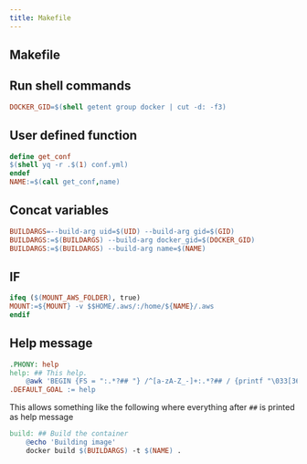 ```yaml
---
title: Makefile
---
```


## Makefile 

## Run shell commands
```makefile
DOCKER_GID=$(shell getent group docker | cut -d: -f3)
```

## User defined function
```makefile
define get_conf
$(shell yq -r .$(1) conf.yml)
endef
NAME:=$(call get_conf,name)
```

## Concat variables
```makefile
BUILDARGS=--build-arg uid=$(UID) --build-arg gid=$(GID)
BUILDARGS:=$(BUILDARGS) --build-arg docker_gid=$(DOCKER_GID)
BUILDARGS:=$(BUILDARGS) --build-arg name=$(NAME)
```

## IF
```makefile
ifeq ($(MOUNT_AWS_FOLDER), true)
MOUNT:=${MOUNT} -v $$HOME/.aws/:/home/${NAME}/.aws
endif
```

## Help message
```makefile
.PHONY: help
help: ## This help.
	@awk 'BEGIN {FS = ":.*?## "} /^[a-zA-Z_-]+:.*?## / {printf "\033[36m%-30s\033[0m %s\n", $$1, $$2}' $(MAKEFILE_LIST)
.DEFAULT_GOAL := help
```
This allows something like the following where everything after `##` is printed as help message
```makefile
build: ## Build the container
	@echo 'Building image'
	docker build $(BUILDARGS) -t $(NAME) .
```